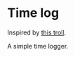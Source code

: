 # Time log

Inspired by [this troll](https://stackoverflow.com/a/398431/1807182).

A  simple time logger.
